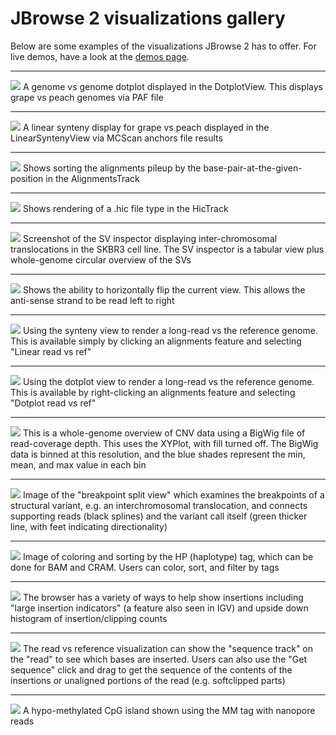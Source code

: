 # JBrowse 2 visualizations gallery

Below are some examples of the visualizations JBrowse 2 has to offer. For live demos, have a look at the [demos page](../demos).

---

![](/img/dotplot.png)
A genome vs genome dotplot displayed in the DotplotView. This displays grape vs
peach genomes via PAF file

---

![](/img/linear_synteny.png)
A linear synteny display for grape vs peach displayed in the LinearSyntenyView
via MCScan anchors file results

---

![](/img/alignments_sort_by_base.png)
Shows sorting the alignments pileup by the base-pair-at-the-given-position in
the AlignmentsTrack

---

![](/img/hic_track.png)
Shows rendering of a .hic file type in the HicTrack

---

![](/img/sv_inspector_importform_loaded.png)
Screenshot of the SV inspector displaying inter-chromosomal translocations in
the SKBR3 cell line. The SV inspector is a tabular view plus whole-genome
circular overview of the SVs

---

![](/img/horizontally_flip.png)
Shows the ability to horizontally flip the current view. This allows the
anti-sense strand to be read left to right

---

![](/img/linear_longread.png)
Using the synteny view to render a long-read vs the reference genome. This is
available simply by clicking an alignments feature and selecting "Linear read
vs ref"

---

![](/img/dotplot_longread.png)
Using the dotplot view to render a long-read vs the reference genome. This is
available by right-clicking an alignments feature and selecting "Dotplot read
vs ref"

---

![](/img/cnv.png)
This is a whole-genome overview of CNV data using a BigWig file of
read-coverage depth. This uses the XYPlot, with fill turned off. The BigWig
data is binned at this resolution, and the blue shades represent the min, mean,
and max value in each bin

---

![](/img/breakpoint_split_view.png)
Image of the "breakpoint split view" which examines the breakpoints of a
structural variant, e.g. an interchromosomal translocation, and connects
supporting reads (black splines) and the variant call itself (green thicker
line, with feet indicating directionality)

---

![](/img/color_by_tag.png)
Image of coloring and sorting by the HP (haplotype) tag, which can be done for
BAM and CRAM. Users can color, sort, and filter by tags

---

![](/img/insertion_indicators.png)
The browser has a variety of ways to help show insertions including "large
insertion indicators" (a feature also seen in IGV) and upside down histogram of
insertion/clipping counts

---

![](/img/read_vs_ref_insertion.png)
The read vs reference visualization can show the "sequence track" on the "read"
to see which bases are inserted. Users can also use the "Get sequence" click
and drag to get the sequence of the contents of the insertions or unaligned
portions of the read (e.g. softclipped parts)

---

![](/img/alignments/modifications2.png)
A hypo-methylated CpG island shown using the MM tag with nanopore reads
